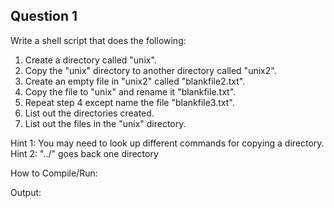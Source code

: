 ## Question 1
Write a shell script that does the following:
1. Create a directory called "unix".  
2. Copy the "unix" directory to another directory called "unix2".  
3. Create an empty file in "unix2" called "blankfile2.txt".
4. Copy the file to "unix" and rename it "blankfile.txt".
5. Repeat step 4 except name the file "blankfile3.txt".
6. List out the directories created.
7. List out the files in the "unix" directory.

Hint 1: You may need to look up different commands for copying a directory.  
Hint 2: "../" goes back one directory  


How to Compile/Run:

Output:
